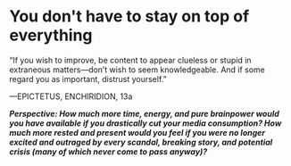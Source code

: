 # You don't have to stay on top of everything

“If you wish to improve, be content to appear clueless or stupid in
extraneous matters—don’t wish to seem knowledgeable. And if
some regard you as important, distrust yourself.”

—EPICTETUS, ENCHIRIDION, 13a

***Perspective: How much more time, energy, and pure brainpower would you have available if you drastically cut your media consumption? How much more rested and present would you feel if you were no longer excited and outraged by every scandal, breaking story, and potential crisis (many of which never come to pass anyway)?***
